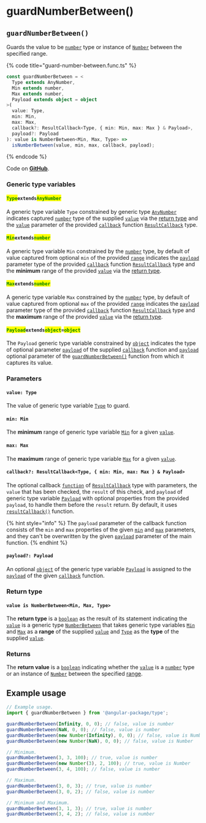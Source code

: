 # guardNumberBetween()

## `guardNumberBetween()`

Guards the value to be [`number`](https://developer.mozilla.org/en-US/docs/Web/JavaScript/Reference/Global\_Objects/Number) type or instance of [`Number`](https://developer.mozilla.org/en-US/docs/Web/JavaScript/Reference/Global\_Objects/Number) between the specified range.

{% code title="guard-number-between.func.ts" %}
```typescript
const guardNumberBetween = <
  Type extends AnyNumber,
  Min extends number,
  Max extends number,
  Payload extends object = object
>(
  value: Type,
  min: Min,
  max: Max,
  callback?: ResultCallback<Type, { min: Min, max: Max } & Payload>,
  payload?: Payload
): value is NumberBetween<Min, Max, Type> =>
  isNumberBetween(value, min, max, callback, payload);
```
{% endcode %}

Code on [**GitHub**](https://github.com/angular-package/type/blob/5.0.x/src/guard/lib/guard-number-between.func.ts).

### Generic type variables

#### <mark style="color:green;">**`Type`**</mark>**`extends`**<mark style="color:green;">**`AnyNumber`**</mark>

A generic type variable `Type` constrained by generic type [`AnyNumber`](../types/anynumber.md) indicates captured [`number`](https://www.typescriptlang.org/docs/handbook/basic-types.html#number) type of the supplied [`value`](guardnumberbetween.md#value-type) via the [return type](guardnumberbetween.md#return-type) and the [`value`](../types/resultcallback.md#value-value) parameter of the provided [`callback`](guardnumberbetween.md#callback-resultcallback-less-than-bigint-payload-greater-than) function [`ResultCallback`](../types/resultcallback.md) type.

#### <mark style="color:green;">**`Min`**</mark>**`extends`**<mark style="color:green;">**`number`**</mark>

A generic type variable `Min` constrained by the [`number`](https://www.typescriptlang.org/docs/handbook/basic-types.html#number) type, by default of value captured from optional `min` of the provided [`range`](guardnumberbetween.md#range-minmax-less-than-min-max-greater-than) indicates the [`payload`](../types/resultcallback.md#payload-payload) parameter type of the provided [`callback`](guardnumberbetween.md#callback-resultcallback-less-than-type-payload-greater-than) function [`ResultCallback`](../types/resultcallback.md) type and the **minimum** range of the provided [`value`](guardnumberbetween.md#value-type) via the [return type](guardnumberbetween.md#return-type).

#### <mark style="color:green;">**`Max`**</mark>**`extends`**<mark style="color:green;">**`number`**</mark>

A generic type variable `Max` constrained by the [`number`](https://www.typescriptlang.org/docs/handbook/basic-types.html#number) type, by default of value captured from optional `max` of the provided [`range`](guardnumberbetween.md#range-minmax-less-than-min-max-greater-than) indicates the [`payload`](../types/resultcallback.md#payload-payload) parameter type of the provided [`callback`](guardnumberbetween.md#callback-resultcallback-less-than-type-payload-greater-than) function [`ResultCallback`](../types/resultcallback.md) type and the **maximum** range of the provided [`value`](guardnumberbetween.md#value-type) via the [return type](guardnumberbetween.md#return-type).

#### <mark style="color:green;">**`Payload`**</mark>**`extends`**<mark style="color:green;">**`object`**</mark>**`=`**<mark style="color:green;">**`object`**</mark>

The `Payload` generic type variable constrained by [`object`](https://www.typescriptlang.org/docs/handbook/basic-types.html#object) indicates the type of optional parameter [`payload`](../types/resultcallback.md#payload-payload) of the supplied [`callback`](guardnumberbetween.md#callback-resultcallback-less-than-type-payload-greater-than) function and [`payload`](guardnumberbetween.md#payload-payload) optional parameter of the [`guardNumberBetween()`](guardnumberbetween.md#guardnumberbetween) function from which it captures its value.

### Parameters

#### `value: Type`

The value of generic type variable [`Type`](guardnumberbetween.md#typeextendsanynumber) to guard.

#### `min: Min`

The **minimum** range of generic type variable [`Min`](guardnumberbetween.md#minextendsnumber) for a given [`value`](guardnumberbetween.md#value-type).

#### `max: Max`

The **maximum** range of generic type variable [`Max`](guardnumberbetween.md#maxextendsnumber) for a given [`value`](guardnumberbetween.md#value-type).

#### `callback?: ResultCallback<Type, { min: Min, max: Max } & Payload>`

The optional callback [`function`](https://developer.mozilla.org/en-US/docs/Web/JavaScript/Guide/Functions) of [`ResultCallback`](../types/resultcallback.md) type with parameters, the `value` that has been checked, the `result` of this check, and `payload` of generic type variable [`Payload`](guardnumberbetween.md#payloadextendsobject-object) with optional properties from the provided `payload`, to handle them before the `result` return. By default, it uses [`resultCallback()`](../helper/resultcallback.md) function.

{% hint style="info" %}
The `payload` parameter of the callback function consists of the `min` and `max` properties of the given [`min`](guardnumberbetween.md#min-min) and [`max`](guardnumberbetween.md#max-max) parameters, and they can't be overwritten by the given [`payload`](guardnumberbetween.md#payload-payload) parameter of the main function.
{% endhint %}

#### `payload?: Payload`

An optional [`object`](https://developer.mozilla.org/en-US/docs/Web/JavaScript/Reference/Global\_Objects/Object) of the generic type variable [`Payload`](guardnumberbetween.md#payloadextendsobject-object) is assigned to the [`payload`](../types/resultcallback.md#payload-payload) of the given [`callback`](guardnumberbetween.md#callback-resultcallback-less-than-bigint-payload-greater-than) function.

### Return type

#### `value is NumberBetween<Min, Max, Type>`

The **return type** is a [`boolean`](https://www.typescriptlang.org/docs/handbook/basic-types.html#boolean) as the result of its statement indicating the [`value`](guardnumberbetween.md#value-type) is a generic type [`NumberBetween`](../types/numberbetween.md) that takes generic type variables [`Min`](guardnumberbetween.md#minextendsnumber) and [`Max`](guardnumberbetween.md#maxextendsnumber) as a **range** of the supplied [`value`](guardnumberbetween.md#value-type) and [`Type`](guardnumberbetween.md#typeextendsanynumber) as the **type** of the supplied [`value`](guardnumberbetween.md#value-type).

### Returns

The **return value** is a [`boolean`](https://developer.mozilla.org/en-US/docs/Web/JavaScript/Reference/Global\_Objects/Boolean) indicating whether the [`value`](guardnumberbetween.md#value-type) is a [`number`](https://developer.mozilla.org/en-US/docs/Web/JavaScript/Reference/Global\_Objects/Number) type or an instance of [`Number`](https://developer.mozilla.org/en-US/docs/Web/JavaScript/Reference/Global\_Objects/Number) between the specified [range](guardnumberbetween.md#range-minmax-less-than-min-max-greater-than).

## Example usage

```typescript
// Example usage.
import { guardNumberBetween } from '@angular-package/type';

guardNumberBetween(Infinity, 0, 0); // false, value is number
guardNumberBetween(NaN, 0, 0); // false, value is number
guardNumberBetween(new Number(Infinity), 0, 0); // false, value is Number
guardNumberBetween(new Number(NaN), 0, 0); // false, value is Number

// Minimum.
guardNumberBetween(3, 3, 100); // true, value is number
guardNumberBetween(new Number(3), 2, 100); // true, value is Number
guardNumberBetween(3, 4, 100); // false, value is number

// Maximum.
guardNumberBetween(3, 0, 3); // true, value is number
guardNumberBetween(3, 0, 2); // false, value is number

// Minimum and Maximum.
guardNumberBetween(3, 1, 3); // true, value is number
guardNumberBetween(3, 4, 2); // false, value is number
```
